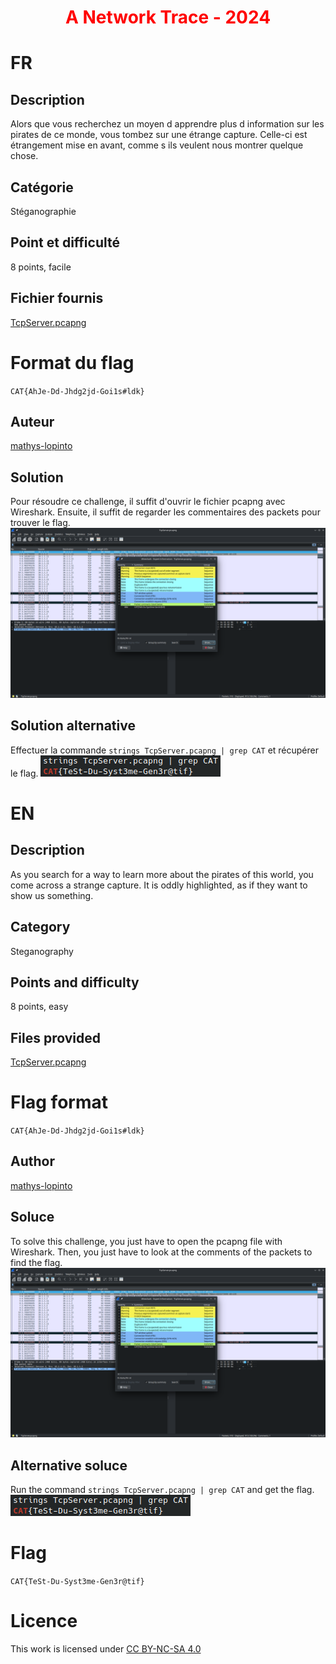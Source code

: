 <!-- By mathys-lopinto -->
<h1 style="text-align: center;color: #ff0000;">A Network Trace - 2024</h1>

# FR

## Description

Alors que vous recherchez un moyen d apprendre plus d information sur les pirates de ce monde, vous tombez sur une étrange capture. Celle-ci est étrangement mise en avant, comme s ils veulent nous montrer quelque chose.

## Catégorie

Stéganographie

## Point et difficulté

8 points, facile

## Fichier fournis

[TcpServer.pcapng](https://github.com/mathys-lopinto/CatTheQuest2024_Write-Up/blob/main/A%20Network%20Trace/TcpServer.pcapng)

# Format du flag

``CAT{AhJe-Dd-Jhdg2jd-Goi1s#ldk}``

## Auteur

[mathys-lopinto](https://github.com/mathys-lopinto)

## Solution

Pour résoudre ce challenge, il suffit d'ouvrir le fichier pcapng avec Wireshark. Ensuite, il suffit de regarder les commentaires des packets pour trouver le flag.
![WireShark Solution](WireSharkSoluce.png)

## Solution alternative

Effectuer la commande ``strings TcpServer.pcapng | grep CAT`` et récupérer le flag.
![Command Solution](CommandSoluce.png)

# EN

## Description

As you search for a way to learn more about the pirates of this world, you come across a strange capture. It is oddly highlighted, as if they want to show us something.

## Category

Steganography

## Points and difficulty

8 points, easy

## Files provided

[TcpServer.pcapng](https://github.com/mathys-lopinto/CatTheQuest2024_Write-Up/blob/main/A%20Network%20Trace/TcpServer.pcapng)

# Flag format

``CAT{AhJe-Dd-Jhdg2jd-Goi1s#ldk}``

## Author

[mathys-lopinto](https://github.com/mathys-lopinto)

## Soluce

To solve this challenge, you just have to open the pcapng file with Wireshark. Then, you just have to look at the comments of the packets to find the flag.
![WireShark Solution](WireSharkSoluce.png)

## Alternative soluce

Run the command ``strings TcpServer.pcapng | grep CAT`` and get the flag.
![Command Solution](CommandSoluce.png)

# Flag

``CAT{TeSt-Du-Syst3me-Gen3r@tif}``

# Licence
 <p xmlns:cc="http://creativecommons.org/ns#" >This work is licensed under <a href="https://creativecommons.org/licenses/by-nc-sa/4.0/?ref=chooser-v1" target="_blank" rel="license noopener noreferrer" style="display:inline-block;">CC BY-NC-SA 4.0<img style="height:22px!important;margin-left:3px;vertical-align:text-bottom;" src="https://mirrors.creativecommons.org/presskit/icons/cc.svg?ref=chooser-v1" alt=""><img style="height:22px!important;margin-left:3px;vertical-align:text-bottom;" src="https://mirrors.creativecommons.org/presskit/icons/by.svg?ref=chooser-v1" alt=""><img style="height:22px!important;margin-left:3px;vertical-align:text-bottom;" src="https://mirrors.creativecommons.org/presskit/icons/nc.svg?ref=chooser-v1" alt=""><img style="height:22px!important;margin-left:3px;vertical-align:text-bottom;" src="https://mirrors.creativecommons.org/presskit/icons/sa.svg?ref=chooser-v1" alt=""></a></p> 